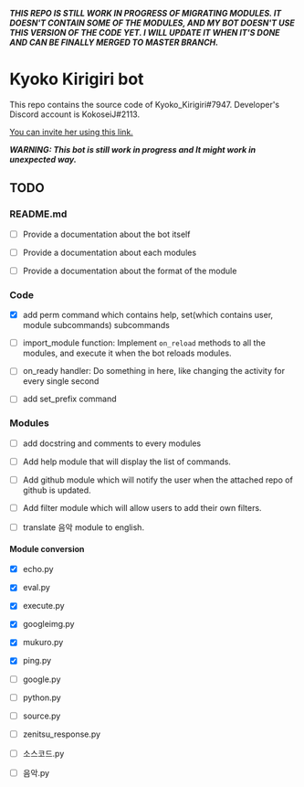 ***THIS REPO IS STILL WORK IN PROGRESS OF MIGRATING MODULES. IT DOESN'T CONTAIN SOME OF THE MODULES, AND MY BOT DOESN'T USE THIS VERSION OF THE CODE YET. I WILL UPDATE IT WHEN IT'S DONE AND CAN BE FINALLY MERGED TO MASTER BRANCH.***

# Kyoko Kirigiri bot

This repo contains the source code of Kyoko_Kirigiri#7947. Developer's Discord account is KokoseiJ#2113.

[You can invite her using this link.](https://discordapp.com/api/oauth2/authorize?client_id=687805965042712587&scope=bot&permissions=104201280/)

***WARNING: This bot is still work in progress and It might work in unexpected way.***

## TODO


### README.md

 * [ ] Provide a documentation about the bot itself

 * [ ] Provide a documentation about each modules

 * [ ] Provide a documentation about the format of the module

### Code
 
 * [x] add perm command which contains help, set(which contains user, module subcommands) subcommands

 * [ ] import_module function: Implement `on_reload` methods to all the modules, and execute it when the bot reloads modules.

 * [ ] on_ready handler:  Do something in here, like changing the activity for every single second
 
 * [ ] add set_prefix command
 
### Modules
 
 * [ ] add docstring and comments to every modules

 * [ ] Add help module that will display the list of commands.
 
 * [ ] Add github module which will notify the user when the attached repo of github is updated.

 * [ ] Add filter module which will allow users to add their own filters.

 * [ ] translate 음악 module to english.

#### Module conversion

 * [x] echo.py

 * [x] eval.py

 * [x] execute.py

 * [x] googleimg.py

 * [x] mukuro.py

 * [x] ping.py

 * [ ] google.py

 * [ ] python.py

 * [ ] source.py

 * [ ] zenitsu_response.py

 * [ ] 소스코드.py

 * [ ] 음악.py
